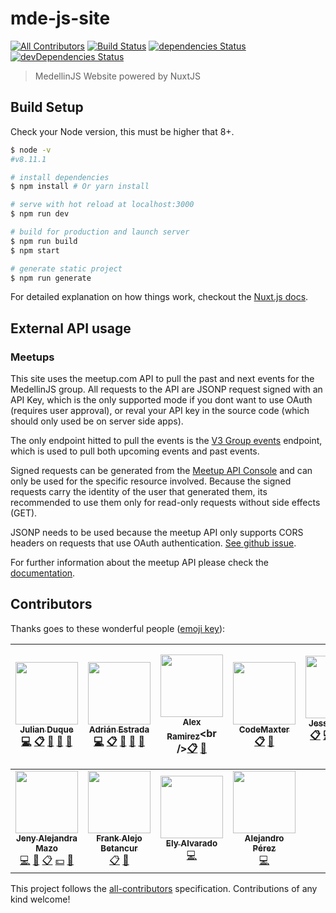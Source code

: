 # mde-js-site
[![All Contributors](https://img.shields.io/badge/all_contributors-11-orange.svg?style=flat-square)](#contributors)
[![Build Status](https://travis-ci.org/coljs/medellinjs.svg?branch=master)](https://travis-ci.org/coljs/medellinjs)
[![dependencies Status](https://david-dm.org/coljs/medellinjs/status.svg)](https://david-dm.org/coljs/medellinjs)
[![devDependencies Status](https://david-dm.org/coljs/medellinjs/dev-status.svg)](https://david-dm.org/coljs/medellinjs?type=dev)


> MedellinJS Website powered by NuxtJS

## Build Setup

Check your Node version, this must be higher that 8+.

``` bash
$ node -v
#v8.11.1

# install dependencies
$ npm install # Or yarn install

# serve with hot reload at localhost:3000
$ npm run dev

# build for production and launch server
$ npm run build
$ npm start

# generate static project
$ npm run generate
```

For detailed explanation on how things work, checkout the [Nuxt.js docs](https://github.com/nuxt/nuxt.js).


## External API usage

### Meetups

This site uses the meetup.com API to pull the past and next events for the MedellinJS group. All requests to the API are JSONP request signed with an API Key, which is the only supported mode if you dont want to use OAuth (requires user approval), or reval your API key in the source code (which should only used be on server side apps).

The only endpoint hitted to pull the events is the [V3 Group events](https://www.meetup.com/meetup_api/docs/:urlname/events/#list) endpoint, which is used to pull both upcoming events and past events.

Signed requests can be generated from the [Meetup API Console](https://www.meetup.com/meetup_api/console/) and can only be used for the specific resource involved. Because the signed requests carry the identity of the user that generated them, its recommended to use them only for read-only requests without side effects (GET).

JSONP needs to be used because the meetup API only supports CORS headers on requests that use OAuth authentication. [See github issue](https://github.com/meetup/api/issues/130).

For further information about the meetup API please check the [documentation](https://www.meetup.com/meetup_api/).

## Contributors

Thanks goes to these wonderful people ([emoji key](https://github.com/kentcdodds/all-contributors#emoji-key)):

<!-- ALL-CONTRIBUTORS-LIST:START - Do not remove or modify this section -->
<!-- prettier-ignore -->
| [<img src="https://avatars3.githubusercontent.com/u/733877?v=4" width="100px;"/><br /><sub><b>Julian Duque</b></sub>](http://about.me/julianduque)<br />[💻](https://github.com/coljs/medellinjs/commits?author=julianduque "Code") [📋](#eventOrganizing-julianduque "Event Organizing") [📢](#talk-julianduque "Talks") [👀](#review-julianduque "Reviewed Pull Requests") [📝](#blog-julianduque "Blogposts") | [<img src="https://avatars1.githubusercontent.com/u/1189785?v=4" width="100px;"/><br /><sub><b>Adrián Estrada</b></sub>](https://github.com/edsadr)<br />[💻](https://github.com/coljs/medellinjs/commits?author=edsadr "Code") [📋](#eventOrganizing-edsadr "Event Organizing") [📢](#talk-edsadr "Talks") [👀](#review-edsadr "Reviewed Pull Requests") [📝](#blog-edsadr "Blogposts") | [<img src="https://avatars3.githubusercontent.com/u/1482473?v=4" width="100px;"/><br /><sub><b>Alex Ramirez</b></sub>](http://twitter.com/RamirezAlex_)<br />[📋](#eventOrganizing-RamirezAlex "Event Organizing") [📢](#talk-RamirezAlex "Talks") | [<img src="https://avatars2.githubusercontent.com/u/3019827?v=4" width="100px;"/><br /><sub><b>CodeMaxter</b></sub>](https://github.com/CodeMaxter)<br />[📋](#eventOrganizing-CodeMaxter "Event Organizing") [📢](#talk-CodeMaxter "Talks") | [<img src="https://avatars0.githubusercontent.com/u/1205255?v=4" width="100px;"/><br /><sub><b>Jesse cogollo</b></sub>](http://jessecogollo.me/)<br />[📋](#eventOrganizing-jessecogollo "Event Organizing") [💻](https://github.com/coljs/medellinjs/commits?author=jessecogollo "Code") [📖](https://github.com/coljs/medellinjs/commits?author=jessecogollo "Documentation") [💵](#financial-jessecogollo "Financial") [👀](#review-jessecogollo "Reviewed Pull Requests") [📢](#talk-jessecogollo "Talks") | [<img src="https://avatars1.githubusercontent.com/u/1481964?v=4" width="100px;"/><br /><sub><b>Khriztian Moreno</b></sub>](http://khriztianmoreno.com/)<br />[💻](https://github.com/coljs/medellinjs/commits?author=khriztianmoreno "Code") [📖](https://github.com/coljs/medellinjs/commits?author=khriztianmoreno "Documentation") [👀](#review-khriztianmoreno "Reviewed Pull Requests") [📢](#talk-khriztianmoreno "Talks") [🐛](https://github.com/coljs/medellinjs/issues?q=author%3Akhriztianmoreno "Bug reports") [🎨](#design-khriztianmoreno "Design") | [<img src="https://avatars2.githubusercontent.com/u/14205513?v=4" width="100px;"/><br /><sub><b>Maria Fernanda Serna Arboleda</b></sub>](http://mafesernaarboleda.co/)<br />[📋](#eventOrganizing-mafesernaarboleda "Event Organizing") [📢](#talk-mafesernaarboleda "Talks") [🔍](#fundingFinding-mafesernaarboleda "Funding Finding") |
| :---: | :---: | :---: | :---: | :---: | :---: | :---: |
| [<img src="https://avatars1.githubusercontent.com/u/2567952?v=4" width="100px;"/><br /><sub><b>Jeny Alejandra Mazo</b></sub>](https://github.com/JenyMzo)<br />[💻](https://github.com/coljs/medellinjs/commits?author=JenyMzo "Code") [🎨](#design-JenyMzo "Design") [📋](#eventOrganizing-JenyMzo "Event Organizing") [💵](#financial-JenyMzo "Financial") [📢](#talk-JenyMzo "Talks") | [<img src="https://avatars3.githubusercontent.com/u/9942486?v=4" width="100px;"/><br /><sub><b>Frank Alejo Betancur</b></sub>](https://github.com/Krank2me)<br />[📋](#eventOrganizing-Krank2me "Event Organizing") [📢](#talk-Krank2me "Talks") | [<img src="https://avatars1.githubusercontent.com/u/545352?v=4" width="100px;"/><br /><sub><b>Ely Alvarado</b></sub>](https://github.com/elyalvarado)<br />[💻](https://github.com/coljs/medellinjs/commits?author=elyalvarado "Code") | [<img src="https://avatars2.githubusercontent.com/u/6346032?v=4" width="100px;"/><br /><sub><b>Alejandro Pérez</b></sub>](https://www.galej.net)<br />[💻](https://github.com/coljs/medellinjs/commits?author=alejandr0pg "Code") |
<!-- ALL-CONTRIBUTORS-LIST:END -->

This project follows the [all-contributors](https://github.com/kentcdodds/all-contributors) specification. Contributions of any kind welcome!
